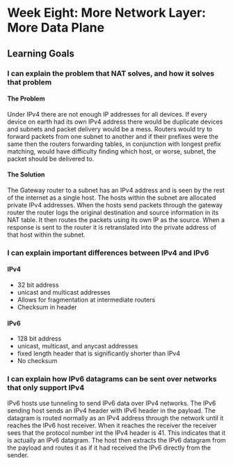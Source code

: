 # Week Eight: More Network Layer: More Data Plane

## Learning Goals

### I can explain the problem that NAT solves, and how it solves that problem

#### The Problem

Under IPv4 there are not enough IP addresses for all devices. If every device on earth had its own IPv4 address there would be duplicate devices and subnets and packet delivery would be a mess. Routers would try to forward packets from one subnet to another and if their prefixes were the same then the routers forwarding tables, in conjunction with longest prefix matching, would have difficulty finding which host, or worse, subnet, the packet should be delivered to.

#### The Solution

The Gateway router to a subnet has an IPv4 address and is seen by the rest of the internet as a single host. The hosts within the subnet are allocated private IPv4 addresses. When the hosts send packets through the gateway router the router logs the original destination and source information in its NAT table. It then routes the packets using its own IP as the source. When a response is sent to the router it is retranslated into the private address of that host within the subnet.

### I can explain important differences between IPv4 and IPv6

#### IPv4

- 32 bit address
- unicast and multicast addresses
- Allows for fragmentation at intermediate routers
- Checksum in header

#### IPv6

- 128 bit address
- unicast, multicast, and anycast addresses
- fixed length header that is significantly shorter than IPv4
- No checksum

### I can explain how IPv6 datagrams can be sent over networks that only support IPv4

IPv6 hosts use tunneling to send IPv6 data over IPv4 networks. The IPv6 sending host sends an IPv4 header with IPv6 header in the payload. The datagram is routed normally as an IPv4 address through the network until it reaches the IPv6 host receiver. When it reaches the receiver the receiver sees that the protocol number int the IPv4 header is 41. This indicates that it is actually an IPv6 datagram. The host then extracts the IPv6 datagram from the payload and routes it as if it had received the IPv6 directly from the sender.

